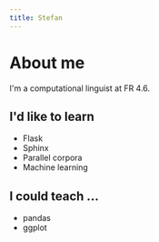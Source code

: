 ```yaml
---
title: Stefan
---
```


About me
===========

I'm a computational linguist at FR 4.6.

I'd like to learn
--------------------

* Flask
* Sphinx
* Parallel corpora
* Machine learning

I could teach ...
--------------------

* pandas
* ggplot
